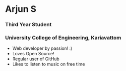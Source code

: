 # Arjun S

### Third Year Student
### University College of Engineering, Kariavattom

- Web developer by passion! :)
- Loves Open Source!
- Regular user of GitHub
- Likes to listen to music on free time